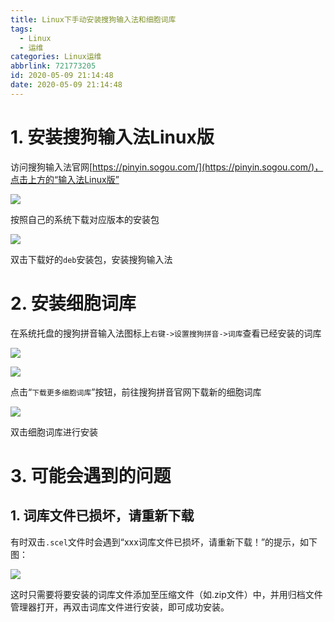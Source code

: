 ```yaml
---
title: Linux下手动安装搜狗输入法和细胞词库
tags:
  - Linux
  - 运维
categories: Linux运维
abbrlink: 721773205
id: 2020-05-09 21:14:48
date: 2020-05-09 21:14:48
---
```


# 1. 安装搜狗输入法Linux版

访问搜狗输入法官网[https://pinyin.sogou.com/](https://pinyin.sogou.com/)，点击上方的“输入法Linux版”

![](https://gitee.com/powerinv/picgo-repo/raw/master/img/深度截图_选择区域_20200509222401.png)

按照自己的系统下载对应版本的安装包

![](https://gitee.com/powerinv/picgo-repo/raw/master/img/深度截图_选择区域_20200509222430.png)

双击下载好的`deb`安装包，安装搜狗输入法

# 2. 安装细胞词库

在系统托盘的搜狗拼音输入法图标上`右键->设置搜狗拼音->词库`查看已经安装的词库

![](https://gitee.com/powerinv/picgo-repo/raw/master/img/深度截图_选择区域_20200509223007.png)

![](https://gitee.com/powerinv/picgo-repo/raw/master/img/深度截图_sogou-qimpanel_20200509223945.png)

点击“`下载更多细胞词库`”按钮，前往搜狗拼音官网下载新的细胞词库

![](https://gitee.com/powerinv/picgo-repo/raw/master/img/深度截图_选择区域_20200509224243.png)

双击细胞词库进行安装

# 3. 可能会遇到的问题

## 1. 词库文件已损坏，请重新下载

有时双击`.scel`文件时会遇到“xxx词库文件已损坏，请重新下载！”的提示，如下图：

![](https://gitee.com/powerinv/picgo-repo/raw/master/img/20191231163415190.png)

这时只需要将要安装的词库文件添加至压缩文件（如.zip文件）中，并用归档文件管理器打开，再双击词库文件进行安装，即可成功安装。